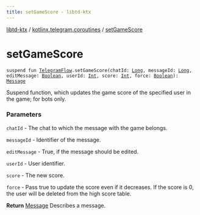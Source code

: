 ```yaml
---
title: setGameScore - libtd-ktx
---
```


[libtd-ktx](../index.html) / [kotlinx.telegram.coroutines](index.html) / [setGameScore](./set-game-score.html)

# setGameScore

`suspend fun `[`TelegramFlow`](../kotlinx.telegram.core/-telegram-flow/index.html)`.setGameScore(chatId: `[`Long`](https://kotlinlang.org/api/latest/jvm/stdlib/kotlin/-long/index.html)`, messageId: `[`Long`](https://kotlinlang.org/api/latest/jvm/stdlib/kotlin/-long/index.html)`, editMessage: `[`Boolean`](https://kotlinlang.org/api/latest/jvm/stdlib/kotlin/-boolean/index.html)`, userId: `[`Int`](https://kotlinlang.org/api/latest/jvm/stdlib/kotlin/-int/index.html)`, score: `[`Int`](https://kotlinlang.org/api/latest/jvm/stdlib/kotlin/-int/index.html)`, force: `[`Boolean`](https://kotlinlang.org/api/latest/jvm/stdlib/kotlin/-boolean/index.html)`): `[`Message`](https://tdlibx.github.io/td/docs/org/drinkless/td/libcore/telegram/TdApi.Message.html)

Suspend function, which updates the game score of the specified user in the game; for bots only.

### Parameters

`chatId` - The chat to which the message with the game belongs.

`messageId` - Identifier of the message.

`editMessage` - True, if the message should be edited.

`userId` - User identifier.

`score` - The new score.

`force` - Pass true to update the score even if it decreases. If the score is 0, the user will
be deleted from the high score table.

**Return**
[Message](https://tdlibx.github.io/td/docs/org/drinkless/td/libcore/telegram/TdApi.Message.html) Describes a message.

